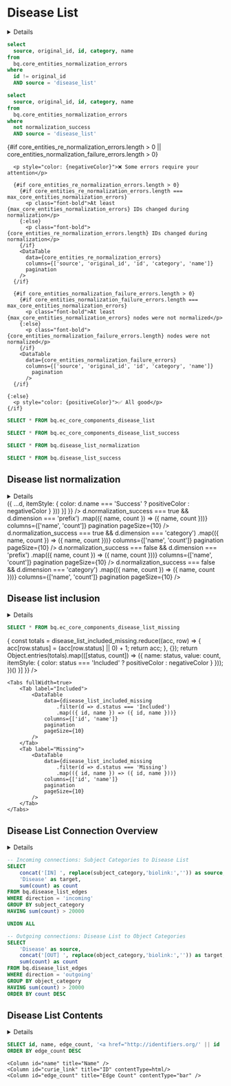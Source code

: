 
# Disease List
<script>
  const max_core_entities_normalization_errors = import.meta.env.VITE_max_core_entities_normalization_errors;

  const positiveColor = "#73C991";
  const negativeColor = "#BF616A";
</script>

<Details title="Core entities' IDs should not change during normalization — click to learn why">
<div class="max-w-3xl mx-auto text-sm leading-snug text-gray-700 mb-4">
Normalization is the process of mapping identifiers to standardized, canonical forms so they can be reliably joined across 
data sources. In the MATRIX pipeline, we use the <a href="https://github.com/TranslatorSRI/NodeNormalization" 
class="underline text-blue-600" target="_blank">Node Normalizer</a> to ensure consistency in how entities are represented. 
This tool resolves various identifiers and synonyms to preferred IDs, supporting harmonization across datasets.
</div>
<div class="max-w-3xl mx-auto text-sm leading-snug text-gray-700 mb-4">
However, for core entities, their IDs should not change during normalization. If they do, it can lead to conflicts in downstream 
systems like ORCHARD, which consume both the original core-entities and MATRIX outputs. 
</div>
<div class="max-w-3xl mx-auto text-sm leading-snug text-gray-700 mb-4">
This is an active area of iteration and may evolve in future versions.
</div>
</Details>

```sql core_entities_re_normalization_errors
select 
  source, original_id, id, category, name 
from
  bq.core_entities_normalization_errors 
where 
  id != original_id
  AND source = 'disease_list'
```

```sql core_entities_normalization_failure_errors
select 
  source, original_id, id, category, name 
from
  bq.core_entities_normalization_errors 
where 
  not normalization_success
  AND source = 'disease_list'
```

<div class="text-center text-lg mt-6 mb-6 space-y-4">
    {#if core_entities_re_normalization_errors.length > 0 || core_entities_normalization_failure_errors.length > 0}

      <p style="color: {negativeColor}">❌ Some errors require your attention</p>
      
      {#if core_entities_re_normalization_errors.length > 0}
        {#if core_entities_re_normalization_errors.length === max_core_entities_normalization_errors}
          <p class="font-bold">At least {max_core_entities_normalization_errors} IDs changed during normalization</p>
        {:else}
          <p class="font-bold">{core_entities_re_normalization_errors.length} IDs changed during normalization</p>
        {/if}
        <DataTable
          data={core_entities_re_normalization_errors}
          columns={['source', 'original_id', 'id', 'category', 'name']}
          pagination
        />
      {/if}

      {#if core_entities_normalization_failure_errors.length > 0}
        {#if core_entities_normalization_failure_errors.length === max_core_entities_normalization_errors}
          <p class="font-bold">At least {max_core_entities_normalization_errors} nodes were not normalized</p>
        {:else}
          <p class="font-bold">{core_entities_normalization_failure_errors.length} nodes were not normalized</p>
        {/if}
        <DataTable
          data={core_entities_normalization_failure_errors}
          columns={['source', 'original_id', 'id', 'category', 'name']}
            pagination
          />
      {/if}

    {:else}
      <p style="color: {positiveColor}">✅ All good</p>
    {/if}
</div>


```sql disease_list_normalization
SELECT * FROM bq.ec_core_components_disease_list
``` 

```sql disease_list_success
SELECT * FROM bq.ec_core_components_disease_list_success
``` 

<div class="h-4"/>

```sql disease_list_normalization
SELECT * FROM bq.disease_list_normalization
```

```sql disease_list_success
SELECT * FROM bq.disease_list_success
```

## Disease list normalization

<Details title="Details">
<div class="max-w-3xl mx-auto text-sm leading-snug text-gray-700 mb-4">
This section shows how successfully the entities in the disease list were normalized. 
The donut chart summarizes the proportion of nodes that were successfully mapped to standardized identifiers (Success) 
versus those that failed normalization (Failure). The accompanying table breaks down the successes and failures 
by prefix and category.
</div>
</Details>

<Grid col=2>
    <ECharts
        style={{ height: '500px' }},
        config={{
            tooltip: {
                formatter: function(params) {
                    const count = params.data.value.toLocaleString();
                    return `${params.name}: ${count} nodes (${params.percent}%)`;
                }
            },
            series: [{
                type: 'pie', 
                radius: ['30%', '50%'],
                center: ['50%', '50%'],
                data: disease_list_normalization.map(d => ({
                    ...d,
                    itemStyle: {
                      color: d.name === 'Success' ? positiveColor : negativeColor
                    }
                }))
            }]
        }}
    />
    <Tabs fullWidth=true>
        <Tab label="Success">
            <Tabs>
              <Tab label="Prefixes">
                <DataTable
                          data={disease_list_success
                            .filter(d => d.normalization_success === true && d.dimension === 'prefix')
                            .map(({ name, count }) => ({ name, count }))}
                          columns={['name', 'count']}
                          pagination
                          pageSize={10}
                        />
              </Tab>
              <Tab label="Categories">
                <DataTable
                          data={disease_list_success
                            .filter(d => d.normalization_success === true && d.dimension === 'category')
                            .map(({ name, count }) => ({ name, count }))}
                          columns={['name', 'count']}
                          pagination
                          pageSize={10}
                        />
              </Tab>
            </Tabs>
        </Tab>
        <Tab label="Failure">
            <Tabs>
              <Tab label="Prefixes">
                <DataTable
                          data={disease_list_success
                            .filter(d => d.normalization_success === false && d.dimension === 'prefix')
                            .map(({ name, count }) => ({ name, count }))}
                          columns={['name', 'count']}
                          pagination
                          pageSize={10}
                        />
              </Tab>
              <Tab label="Categories">
                <DataTable
                          data={disease_list_success
                            .filter(d => d.normalization_success === false && d.dimension === 'category')
                            .map(({ name, count }) => ({ name, count }))}
                          columns={['name', 'count']}
                          pagination
                          pageSize={10}
                        />
              </Tab>
            </Tabs>
        </Tab>
    </Tabs>
</Grid>

## Disease list inclusion

<Details title="Details">
<div class="max-w-3xl mx-auto text-sm leading-snug text-gray-700 mb-4">
This section summarizes how successfully entities from the disease list were integrated into the merged knowledge graph.
The donut chart shows the proportion of nodes that were included versus those that were missing.
The accompanying tables provide detailed lists of the nodes in each category.
</div>
</Details>

```sql disease_list_included_missing
SELECT * FROM bq.ec_core_components_disease_list_missing
```

<Grid col=2>
    <ECharts
        style={{ height: '500px' }},
        config={{
            tooltip: {
                formatter: function(params) {
                    const count = params.data.value.toLocaleString();
                    return `${params.name}: ${count} nodes (${params.percent}%)`;
                }
            },
            series: [{
                type: 'pie',
                center: ['50%', '50%'],
                radius: ['30%', '50%'],
                data: (() => {
                    const totals = disease_list_included_missing.reduce((acc, row) => {
                        acc[row.status] = (acc[row.status] || 0) + 1;
                        return acc;
                    }, {});
                    return Object.entries(totals).map(([status, count]) => ({
                        name: status,
                        value: count,
                        itemStyle: {
                            color: status === 'Included' ? positiveColor : negativeColor
                        }
                    }));
                })()
            }]
        }}
    />

    <Tabs fullWidth=true>
        <Tab label="Included">
            <DataTable
                data={disease_list_included_missing
                    .filter(d => d.status === 'Included')
                    .map(({ id, name }) => ({ id, name }))}
                columns={['id', 'name']}
                pagination
                pageSize={10}
            />
        </Tab>
        <Tab label="Missing">
            <DataTable
                data={disease_list_included_missing
                    .filter(d => d.status === 'Missing')
                    .map(({ id, name }) => ({ id, name }))}
                columns={['id', 'name']}
                pagination
                pageSize={10}
            />
        </Tab>
    </Tabs>
</Grid>

## Disease List Connection Overview

<Details title="Details">
<div class="max-w-3xl mx-auto text-sm leading-snug text-gray-700 mb-4">
This section visualizes how entities from the disease list connect to other categories in the knowledge graph.
The Sankey diagram shows the flow from incoming connection categories (left) through the disease list entities (center) 
to outgoing connection categories (right), providing insight into the types of knowledge graph relationships 
involving disease list entities.
</div>
</Details>

```sql disease_connections_sankey
-- Incoming connections: Subject Categories to Disease List
SELECT 
    concat('[IN] ', replace(subject_category,'biolink:','')) as source,
    'Disease' as target,
    sum(count) as count
FROM bq.disease_list_edges
WHERE direction = 'incoming'
GROUP BY subject_category
HAVING sum(count) > 20000

UNION ALL

-- Outgoing connections: Disease List to Object Categories
SELECT 
    'Disease' as source,
    concat('[OUT] ', replace(object_category,'biolink:','')) as target,
    sum(count) as count
FROM bq.disease_list_edges
WHERE direction = 'outgoing'
GROUP BY object_category
HAVING sum(count) > 20000
ORDER BY count DESC
```

<SankeyDiagram data={disease_connections_sankey} 
  sourceCol='source'
  targetCol='target'
  valueCol='count'
  linkLabels='full'
  linkColor='gradient'
  title='Disease List Connection Flow'
  subtitle='Flow from Incoming Categories through Disease List to Outgoing Categories (>20k connections)'
  chartAreaHeight={400}
/>

## Disease List Contents

<Details title="Details">
<div class="max-w-3xl mx-auto text-sm leading-snug text-gray-700 mb-4">
This table shows all entities in the disease list with their connectivity information. The Edge Count column displays 
the total number of connections each disease has in the knowledge graph, providing insight into how well-connected 
each disease is within the broader network of biomedical knowledge. Click on any ID to access detailed information 
about that disease through the identifiers.org ID resolver.
</div>
</Details>

```sql disease_list_contents
SELECT id, name, edge_count, '<a href="http://identifiers.org/' || id || '" target="_blank">' || id || '</a>' as curie_link FROM bq.disease_list_nodes
ORDER BY edge_count DESC
```

<DataTable 
    data={disease_list_contents} 
    search=true
    pagination=true
    title="Disease List Entities">
    
    <Column id="name" title="Name" />
    <Column id="curie_link" title="ID" contentType=html/>
    <Column id="edge_count" title="Edge Count" contentType="bar" />
</DataTable>
